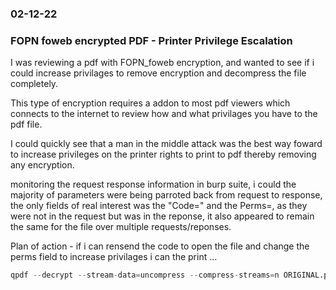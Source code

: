 ### 02-12-22
### FOPN foweb encrypted PDF - Printer Privilege Escalation

I was reviewing a pdf with FOPN_foweb encryption, and wanted to see if i could increase privilages to remove encryption and decompress the file completely.

This type of encryption requires a addon to most pdf viewers which connects to the internet to review how and what privilages you have to the pdf file.

I could quickly see that a man in the middle attack was the best way foward to increase privileges on the printer rights to print to pdf thereby removing any encryption.

monitoring the request response information in burp suite, i could the majority of parameters were being parroted back from request to response, the only fields of real interest was the "Code=" and the Perms=, as they were not in the request but was in the reponse, it also appeared to remain the same for the file over multiple requests/reponses.

Plan of action - if i can rensend the code to open the file and change the perms field to increase privilages i can the print ...



```python
qpdf --decrypt --stream-data=uncompress --compress-streams=n ORIGINAL.pdf NEW.pdf
```
